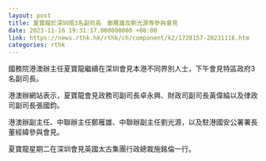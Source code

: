 ```yaml
---
layout: post
title: 夏寶龍於深圳晤3名副司長　鄭雁雄及劉光源等參與會見
date: 2023-11-16 19:31:17.000000000 +08:00
link: https://news.rthk.hk/rthk/ch/component/k2/1728157-20231116.htm
categories: rthk
---
```


國務院港澳辦主任夏寶龍繼續在深圳會見本港不同界別人士，下午會見特區政府3名副司長。

港澳辦網站表示，夏寶龍會見政務司副司長卓永興、財政司副司長黃偉綸以及律政司副司長張國鈞。

港澳辦副主任、中聯辦主任鄭雁雄、中聯辦副主任劉光源，以及駐港國安公署署長董經緯參與會見。

夏寶龍星期二在深圳會見英國太古集團行政總裁施銘倫一行。
